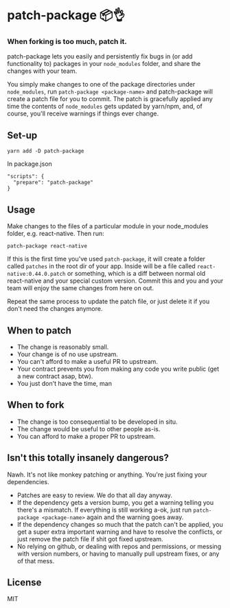 # patch-package 📦👌

### When forking is too much, patch it.

patch-package lets you easily and persistently fix bugs in (or add functionality to) packages in your
`node_modules` folder, and share the changes with your team.

You simply make changes to one of the package directories under `node_modules`,
run `patch-package <package-name>` and patch-package will create a patch file
for you to commit. The patch is gracefully applied any time the contents of `node_modules`
gets updated by yarn/npm, and, of course, you'll receive warnings if things ever change.

## Set-up

    yarn add -D patch-package

In package.json

    "scripts": {
      "prepare": "patch-package"
    }

## Usage

Make changes to the files of a particular module in your node_modules folder,
e.g. react-native. Then run:

    patch-package react-native

If this is the first
time you've used `patch-package`, it will create a folder called `patches` in
the root dir of your app. Inside will be a file called `react-native:0.44.0.patch` or something,
which is a diff between normal old react-native and your special custom version. Commit this and you and your team will enjoy the same changes from here on out.

Repeat the same process to update the patch file, or just delete it if you don't need the changes anymore.

## When to patch

- The change is reasonably small.
- Your change is of no use upstream.
- You can't afford to make a useful PR to upstream.
- Your contract prevents you from making any code you write public (get a new contract asap, btw).
- You just don't have the time, man

## When to fork

- The change is too consequential to be developed in situ.
- The change would be useful to other people as-is.
- You can afford to make a proper PR to upstream.

## Isn't this totally insanely dangerous?

Nawh. It's not like monkey patching or anything. You're just fixing your
dependencies.

- Patches are easy to review. We do that all day anyway.
- If the dependency gets a version bump, you get a warning telling you there's a mismatch. If everything is still working a-ok, just run `patch-package <package-name>` again and the warning goes away.
- If the dependency changes so much that the patch can't be applied, you get a super extra important warning and have to resolve the conflicts, or just remove the patch file if shit got fixed upstream.
- No relying on github, or dealing with repos and permissions, or messing with version numbers, or having to manually pull upstream fixes, or any of that mess.

## License

MIT
